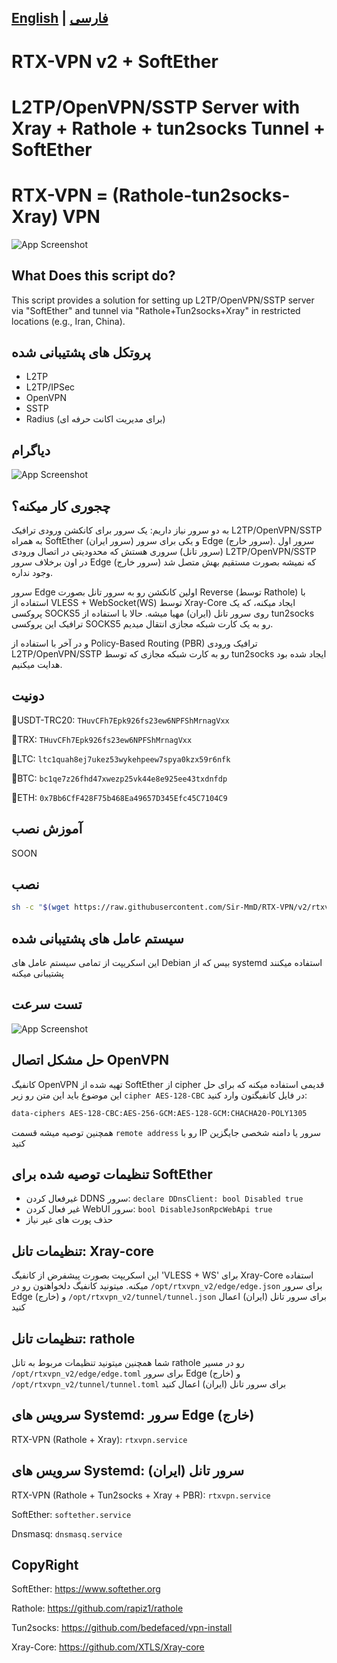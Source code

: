 ## [English](/README.md) | [فارسی](/README_fa.md)
# RTX-VPN v2 + SoftEther
# L2TP/OpenVPN/SSTP Server with Xray + Rathole + tun2socks Tunnel + SoftEther
# RTX-VPN = (Rathole-tun2socks-Xray) VPN
![App Screenshot](https://raw.githubusercontent.com/Sir-MmD/RTX-VPN/refs/heads/v2/menu.png)

## What Does this script do?
This script provides a solution for setting up L2TP/OpenVPN/SSTP server via "SoftEther" and tunnel via "Rathole+Tun2socks+Xray" in restricted locations (e.g., Iran, China).

## پروتکل های پشتیبانی شده
- L2TP
- L2TP/IPSec
- OpenVPN
- SSTP
- Radius (برای مدیریت اکانت حرفه ای)

## دیاگرام
![App Screenshot](https://raw.githubusercontent.com/Sir-MmD/RTX-VPN/refs/heads/v2/diagram.png)

## چجوری کار میکنه؟
به دو سرور نیاز داریم: یک سرور برای کانکشن ورودی ترافیک L2TP/OpenVPN/SSTP به همراه SoftEther (سرور ایران) و یکی برای سرور Edge (سرور خارج). سرور اول (سرور تانل) سروری هستش که محدودیتی در اتصال ورودی L2TP/OpenVPN/SSTP در اون برخلاف سرور Edge (سرور خارج) که نمیشه بصورت مستقیم بهش متصل شد وجود نداره.

سرور Edge اولین کانکشن رو به سرور تانل بصورت Reverse (توسط Rathole) با استفاده از VLESS + WebSocket(WS) توسط Xray-Core ایجاد میکنه، که یک پروکسی SOCKS5 روی سرور تانل (ایران) مهیا میشه. حالا با استفاده از tun2socks ترافیک این پروکسی SOCKS5 رو به یک کارت شبکه مجازی انتقال میدیم.

و در آخر با استفاده از Policy-Based Routing (PBR) ترافیک ورودی L2TP/OpenVPN/SSTP رو به کارت شبکه مجازی که توسط tun2socks ایجاد شده بود هدایت میکنیم.

## دونیت
🔹USDT-TRC20: ```THuvCFh7Epk926fs23ew6NPFShMrnagVxx```

🔹TRX: ```THuvCFh7Epk926fs23ew6NPFShMrnagVxx```

🔹LTC: ```ltc1quah8ej7ukez53wykehpeew7spya0kzx59r6nfk```

🔹BTC: ```bc1qe7z26fhd47xwezp25vk44e8e925ee43txdnfdp```

🔹ETH: ```0x7Bb6CfF428F75b468Ea49657D345Efc45C7104C9```

## آموزش نصب
SOON

## نصب
```bash
sh -c "$(wget https://raw.githubusercontent.com/Sir-MmD/RTX-VPN/v2/rtxvpn_v2.sh -O -)"
```

## سیستم عامل های پشتیبانی شده
این اسکریپت از تمامی سیستم عامل های Debian بیس که از systemd استفاده میکنند پشتیبانی میکنه

## تست سرعت
![App Screenshot](https://raw.githubusercontent.com/Sir-MmD/RTX-VPN/refs/heads/v2/speedtest.jpg)

## حل مشکل اتصال OpenVPN
کانفیگ OpenVPN تهیه شده از SoftEther از cipher قدیمی استفاده میکنه که برای حل این موضوع باید این متن رو زیر ```cipher AES-128-CBC``` در فایل کانفیگتون وارد کنید:
```bash
data-ciphers AES-128-CBC:AES-256-GCM:AES-128-GCM:CHACHA20-POLY1305
```
همچنین توصیه میشه قسمت ```remote address``` رو با IP سرور یا دامنه شخصی جایگزین کنید

## تنظیمات توصیه شده برای SoftEther
- غیرفعال کردن DDNS سرور: ```declare DDnsClient: bool Disabled true```
- غیر فعال کردن WebUI سرور: ```bool DisableJsonRpcWebApi true```
- حذف پورت های غیر نیاز

## تنظیمات تانل: Xray-core
این اسکریپت بصورت پیشفرض از کانفیگ 'VLESS + WS' برای Xray-Core استفاده میکنه. میتونید کانفیگ دلخواهتون رو در ```/opt/rtxvpn_v2/edge/edge.json``` برای سرور Edge (خارج) و ```/opt/rtxvpn_v2/tunnel/tunnel.json``` برای سرور تانل (ایران) اعمال کنید

## تنظیمات تانل: rathole
شما همچنین میتونید تنظیمات مربوط به تانل rathole رو در مسیر ```/opt/rtxvpn_v2/edge/edge.toml``` برای سرور Edge (خارج) و ```/opt/rtxvpn_v2/tunnel/tunnel.toml``` برای سرور تانل (ایران) اعمال کنید

## سرویس های Systemd: سرور Edge (خارج)
RTX-VPN (Rathole + Xray): ```rtxvpn.service```

## سرویس های Systemd: سرور تانل (ایران)
RTX-VPN (Rathole + Tun2socks + Xray + PBR): ```rtxvpn.service```

SoftEther: ```softether.service```

Dnsmasq: ```dnsmasq.service```

## CopyRight
SoftEther: https://www.softether.org

Rathole: https://github.com/rapiz1/rathole

Tun2socks: https://github.com/bedefaced/vpn-install

Xray-Core: https://github.com/XTLS/Xray-core
